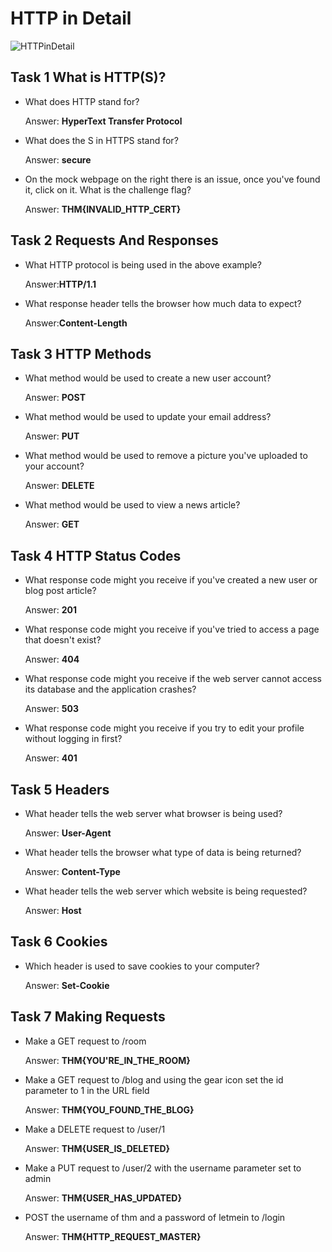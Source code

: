 # HTTP in Detail

![HTTPinDetail](https://user-images.githubusercontent.com/51766689/137770062-4cd26f66-3cf8-4edd-932a-76624d57c9b4.PNG)

## Task 1 What is HTTP(S)?

 * What does HTTP stand for?

    Answer: **HyperText Transfer Protocol**

 * What does the S in HTTPS stand for?

    Answer: **secure**
 
 * On the mock webpage on the right there is an issue, once you've found it, click on it. What is the challenge flag?

    Answer: **THM{INVALID_HTTP_CERT}**

## Task 2  Requests And Responses

 * What HTTP protocol is being used in the above example?

    Answer:**HTTP/1.1**

 * What response header tells the browser how much data to expect?

    Answer:**Content-Length**

## Task 3 HTTP Methods

* What method would be used to create a new user account?

    Answer: **POST**

* What method would be used to update your email address?

    Answer: **PUT**

* What method would be used to remove a picture you've uploaded to your account?

    Answer: **DELETE**

* What method would be used to view a news article?

    Answer: **GET**


## Task 4 HTTP Status Codes

* What response code might you receive if you've created a new user or blog post article?

    Answer: **201**

* What response code might you receive if you've tried to access a page that doesn't exist?

    Answer: **404**

* What response code might you receive if the web server cannot access its database and the application crashes?

    Answer: **503**

* What response code might you receive if you try to edit your profile without logging in first?

    Answer: **401**

## Task 5 Headers

* What header tells the web server what browser is being used?

    Answer: **User-Agent**

* What header tells the browser what type of data is being returned?

    Answer: **Content-Type**

* What header tells the web server which website is being requested?

    Answer: **Host**

## Task 6 Cookies

* Which header is used to save cookies to your computer?

    Answer: **Set-Cookie**

## Task 7 Making Requests

* Make a GET request to /room

    Answer: **THM{YOU'RE_IN_THE_ROOM}**

* Make a GET request to /blog and using the gear icon set the id parameter to 1 in the URL field

    Answer: **THM{YOU_FOUND_THE_BLOG}**

* Make a DELETE request to /user/1

    Answer: **THM{USER_IS_DELETED}**

* Make a PUT request to /user/2 with the username parameter set to admin

    Answer: **THM{USER_HAS_UPDATED}**

* POST the username of thm and a password of letmein to /login

    Answer: **THM{HTTP_REQUEST_MASTER}**
